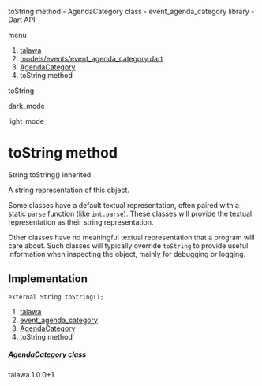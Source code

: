 




toString method - AgendaCategory class - event\_agenda\_category library - Dart API







menu

1. [talawa](../../index.html)
2. [models/events/event\_agenda\_category.dart](../../models_events_event_agenda_category/models_events_event_agenda_category-library.html)
3. [AgendaCategory](../../models_events_event_agenda_category/AgendaCategory-class.html)
4. toString method

toString


dark\_mode

light\_mode




# toString method


String
toString()
inherited

A string representation of this object.

Some classes have a default textual representation,
often paired with a static `parse` function (like `int.parse`).
These classes will provide the textual representation as
their string representation.

Other classes have no meaningful textual representation
that a program will care about.
Such classes will typically override `toString` to provide
useful information when inspecting the object,
mainly for debugging or logging.


## Implementation

```
external String toString();
```

 


1. [talawa](../../index.html)
2. [event\_agenda\_category](../../models_events_event_agenda_category/models_events_event_agenda_category-library.html)
3. [AgendaCategory](../../models_events_event_agenda_category/AgendaCategory-class.html)
4. toString method

##### AgendaCategory class





talawa
1.0.0+1






